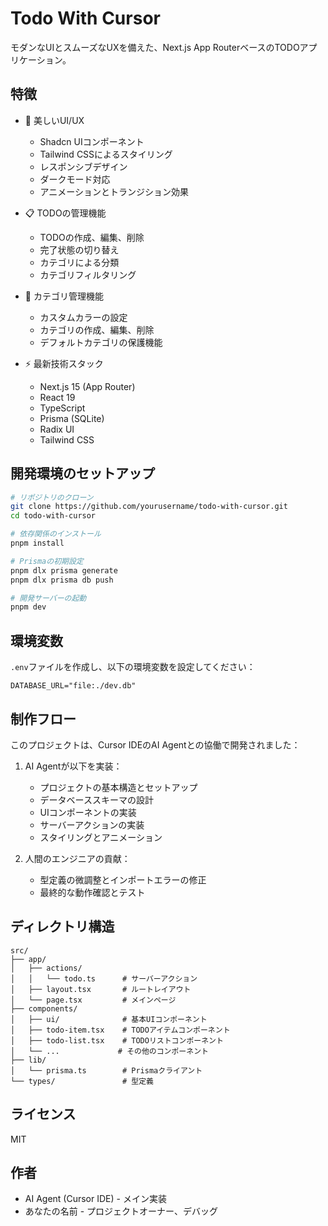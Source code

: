 # Todo With Cursor

モダンなUIとスムーズなUXを備えた、Next.js App RouterベースのTODOアプリケーション。

## 特徴

- 🎨 美しいUI/UX
  - Shadcn UIコンポーネント
  - Tailwind CSSによるスタイリング
  - レスポンシブデザイン
  - ダークモード対応
  - アニメーションとトランジション効果

- 📋 TODOの管理機能
  - TODOの作成、編集、削除
  - 完了状態の切り替え
  - カテゴリによる分類
  - カテゴリフィルタリング

- 🎨 カテゴリ管理機能
  - カスタムカラーの設定
  - カテゴリの作成、編集、削除
  - デフォルトカテゴリの保護機能

- ⚡ 最新技術スタック
  - Next.js 15 (App Router)
  - React 19
  - TypeScript
  - Prisma (SQLite)
  - Radix UI
  - Tailwind CSS

## 開発環境のセットアップ

```bash
# リポジトリのクローン
git clone https://github.com/yourusername/todo-with-cursor.git
cd todo-with-cursor

# 依存関係のインストール
pnpm install

# Prismaの初期設定
pnpm dlx prisma generate
pnpm dlx prisma db push

# 開発サーバーの起動
pnpm dev
```

## 環境変数

`.env`ファイルを作成し、以下の環境変数を設定してください：

```
DATABASE_URL="file:./dev.db"
```

## 制作フロー

このプロジェクトは、Cursor IDEのAI Agentとの協働で開発されました：

1. AI Agentが以下を実装：
   - プロジェクトの基本構造とセットアップ
   - データベーススキーマの設計
   - UIコンポーネントの実装
   - サーバーアクションの実装
   - スタイリングとアニメーション

2. 人間のエンジニアの貢献：
   - 型定義の微調整とインポートエラーの修正
   - 最終的な動作確認とテスト

## ディレクトリ構造

```
src/
├── app/
│   ├── actions/
│   │   └── todo.ts      # サーバーアクション
│   ├── layout.tsx       # ルートレイアウト
│   └── page.tsx         # メインページ
├── components/
│   ├── ui/              # 基本UIコンポーネント
│   ├── todo-item.tsx    # TODOアイテムコンポーネント
│   ├── todo-list.tsx    # TODOリストコンポーネント
│   └── ...             # その他のコンポーネント
├── lib/
│   └── prisma.ts        # Prismaクライアント
└── types/               # 型定義
```

## ライセンス

MIT

## 作者

- AI Agent (Cursor IDE) - メイン実装
- あなたの名前 - プロジェクトオーナー、デバッグ
